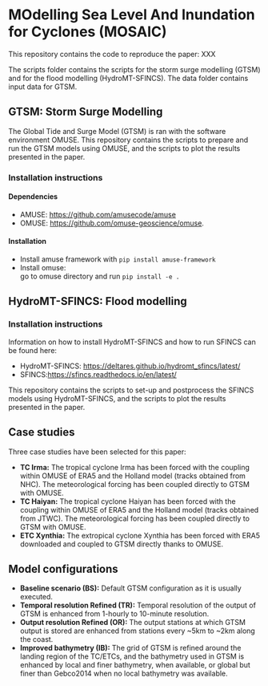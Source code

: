 # MOdelling Sea Level And Inundation for Cyclones (MOSAIC)
This repository contains the code to reproduce the paper:
XXX

The scripts folder contains the scripts for the storm surge modelling (GTSM) and for the flood modelling (HydroMT-SFINCS).
The data folder contains input data for GTSM.

## GTSM: Storm Surge Modelling
The Global Tide and Surge Model (GTSM) is ran with the software environment OMUSE.
This repository contains the scripts to prepare and run the GTSM models using OMUSE, and the scripts to plot the results presented in the paper.

### Installation instructions
#### Dependencies
* AMUSE: https://github.com/amusecode/amuse                              
* OMUSE: https://github.com/omuse-geoscience/omuse.                                  

#### Installation

* Install amuse framework with `pip install amuse-framework`
* Install omuse:\
  go to omuse directory and run `pip install -e .`

## HydroMT-SFINCS: Flood modelling
### Installation instructions
Information on how to install HydroMT-SFINCS and how to run SFINCS can be found here:
* HydroMT-SFINCS: https://deltares.github.io/hydromt_sfincs/latest/
* SFINCS:https://sfincs.readthedocs.io/en/latest/

This repository contains the scripts to set-up and postprocess the SFINCS models using HydroMT-SFINCS, and the scripts to plot the results presented in the paper.

## Case studies
Three case studies have been selected for this paper:
* **TC Irma:** The tropical cyclone Irma has been forced with the coupling within OMUSE of ERA5 and the Holland model (tracks obtained from NHC). The meteorological forcing has been coupled directly to GTSM with OMUSE.
* **TC Haiyan:** The tropical cyclone Haiyan has been forced with the coupling within OMUSE of ERA5 and the Holland model (tracks obtained from JTWC). The meteorological forcing has been coupled directly to GTSM with OMUSE.
* **ETC Xynthia:** The extropical cyclone Xynthia has been forced with ERA5 downloaded and coupled to GTSM directly thanks to OMUSE.

## Model configurations
* **Baseline scenario (BS):** Default GTSM configuration as it is usually executed.
* **Temporal resolution Refined (TR):** Temporal resolution of the output of GTSM is enhanced from 1-hourly to 10-minute resolution.
* **Output resolution Refined (OR):** The output stations at which GTSM output is stored are enhanced from stations every ~5km to ~2km along the coast.
* **Improved bathymetry (IB):** The grid of GTSM is refined around the landing region of the TC/ETCs, and the bathymetry used in GTSM is enhanced by local and finer bathymetry, when available, or global but finer than Gebco2014 when no local bathymetry was available.
